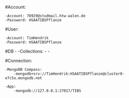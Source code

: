 #Account:

	-Account: 78929@studmail.htw-aalen.de
	-Password: HSAATIBSPflanze

#User:

	-Account: TimHendrik
	-Password: HSAATIBSPflanze

#DB
	-<TIBS>
	-Collections:
		-<Humidity>
		-<Pumped>

#Connection:

	-MongoDB Compass:
		-mongodb+srv://TimHendrik:HSAATIBSPflanze@cluster0-e7c5u.mongodb.net

	-App:
		-mongodb://127.0.0.1:27017/TIBS
